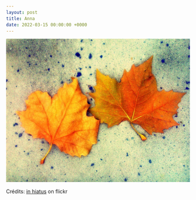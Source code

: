 ```yaml
---
layout: post
title: Anna
date: 2022-03-15 00:00:00 +0000
---
```


![Anna](/images/2022-03-15.jpg)

Crédits: [in hiatus](https://www.flickr.com/people/a-herzog/) on flickr
